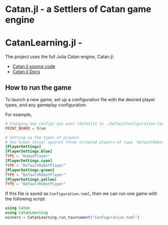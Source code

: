 # Catan.jl - a Settlers of Catan game engine
# CatanLearning.jl - 

The project uses the full Julia Catan engine, Catan.jl:
* [Catan.jl source code](https://github.com/BKaperick/Catan.jl/tree/master)
* [Catan.jl Docs](https://bkaperick.github.io/Catan.jl/stable/)

## How to run the game
To launch a new game, set up a configuration file with the desired player types, and any gameplay configuration.

For example,
```toml filename="Configuration.toml"
# Changing any configs you want (defaults in ./DefaultConfiguration.toml)
PRINT_BOARD = true

# Setting up the types of players.  
# One human (blue) against three scripted players of type `DefaultRobotPlayer`
[PlayerSettings]
[PlayerSettings.blue]
TYPE = "HumanPlayer"
[PlayerSettings.cyan]
TYPE = "DefaultRobotPlayer"
[PlayerSettings.green]
TYPE = "DefaultRobotPlayer"
[PlayerSettings.yellow]
TYPE = "DefaultRobotPlayer"
```

If this file is saved as `Configuration.toml`, then we can run one game with the following script:
```julia
using Catan
using CatanLearning
winners = CatanLearning.run_tournament("Configuration.toml")
```
